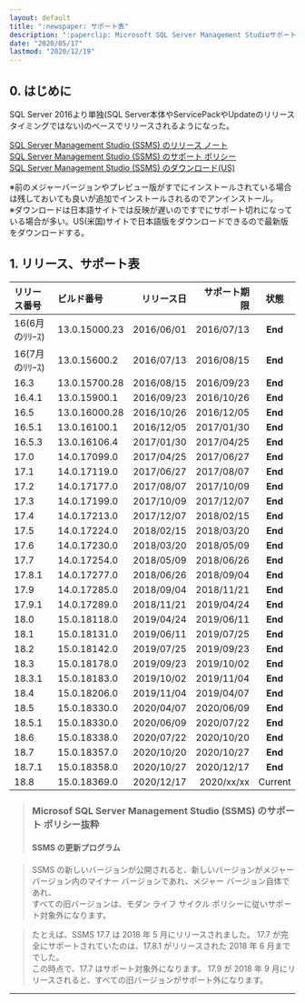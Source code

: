 ```yaml
---
layout: default
title: ":newspaper: サポート表"
description: ":paperclip: Microsoft SQL Server Management Studioサポート表"
date: "2020/05/17"
lastmod: "2020/12/19"
---
```


## 0. はじめに  
SQL Server 2016より単独(SQL Server本体やServicePackやUpdateのリリースタイミングではない)のペースでリリースされるようになった。  

[SQL Server Management Studio (SSMS) のリリース ノート](https://docs.microsoft.com/ja-jp/sql/ssms/release-notes-ssms?view=sql-server-ver15)  
[SQL Server Management Studio (SSMS) のサポート ポリシー](https://docs.microsoft.com/ja-jp/sql/ssms/support-policy?view=sql-server-ver15)  
[SQL Server Management Studio (SSMS) のダウンロード(US)](https://docs.microsoft.com/en-us/sql/ssms/download-sql-server-management-studio-ssms?view=sql-server-ver15)  

※前のメジャーバージョンやプレビュー版がすでにインストールされている場合は残しておいても良いが追加でインストールされるのでアンインストール。  
※ダウンロードは日本語サイトでは反映が遅いのですでにサポート切れになっている場合が多い。US(米国)サイトで日本語版をダウンロードできるので最新版をダウンロードする。  

## 1. リリース、サポート表  

| リリース番号      | ビルド番号         |      リリース日 |     サポート期限 |    状態   |
| :---------- | :------------ | ---------: | ---------: | :-----: |
| 16(6月のﾘﾘｰｽ) | 13.0.15000.23 | 2016/06/01 | 2016/07/13 | **End** |
| 16(7月のﾘﾘｰｽ) | 13.0.15600.2  | 2016/07/13 | 2016/08/15 | **End** |
| 16.3        | 13.0.15700.28 | 2016/08/15 | 2016/09/23 | **End** |
| 16.4.1      | 13.0.15900.1  | 2016/09/23 | 2016/10/26 | **End** |
| 16.5        | 13.0.16000.28 | 2016/10/26 | 2016/12/05 | **End** |
| 16.5.1      | 13.0.16100.1  | 2016/12/05 | 2017/01/30 | **End** |
| 16.5.3      | 13.0.16106.4  | 2017/01/30 | 2017/04/25 | **End** |
| 17.0        | 14.0.17099.0  | 2017/04/25 | 2017/06/27 | **End** |
| 17.1        | 14.0.17119.0  | 2017/06/27 | 2017/08/07 | **End** |
| 17.2        | 14.0.17177.0  | 2017/08/07 | 2017/10/09 | **End** |
| 17.3        | 14.0.17199.0  | 2017/10/09 | 2017/12/07 | **End** |
| 17.4        | 14.0.17213.0  | 2017/12/07 | 2018/02/15 | **End** |
| 17.5        | 14.0.17224.0  | 2018/02/15 | 2018/03/20 | **End** |
| 17.6        | 14.0.17230.0  | 2018/03/20 | 2018/05/09 | **End** |
| 17.7        | 14.0.17254.0  | 2018/05/09 | 2018/06/26 | **End** |
| 17.8.1      | 14.0.17277.0  | 2018/06/26 | 2018/09/04 | **End** |
| 17.9        | 14.0.17285.0  | 2018/09/04 | 2018/11/21 | **End** |
| 17.9.1      | 14.0.17289.0  | 2018/11/21 | 2019/04/24 | **End** |
| 18.0        | 15.0.18118.0  | 2019/04/24 | 2019/06/11 | **End** |
| 18.1        | 15.0.18131.0  | 2019/06/11 | 2019/07/25 | **End** |
| 18.2        | 15.0.18142.0  | 2019/07/25 | 2019/09/23 | **End** |
| 18.3        | 15.0.18178.0  | 2019/09/23 | 2019/10/02 | **End** |
| 18.3.1      | 15.0.18183.0  | 2019/10/02 | 2019/11/04 | **End** |
| 18.4        | 15.0.18206.0  | 2019/11/04 | 2019/04/07 | **End** |
| 18.5        | 15.0.18330.0  | 2020/04/07 | 2020/06/09 | **End** |
| 18.5.1      | 15.0.18330.0  | 2020/06/09 | 2020/07/22 | **End** |
| 18.6        | 15.0.18338.0  | 2020/07/22 | 2020/10/20 | **End** |
| 18.7        | 15.0.18357.0  | 2020/10/20 | 2020/10/27 | **End** |
| 18.7.1      | 15.0.18358.0  | 2020/10/27 | 2020/12/17 | **End** |
| 18.8        | 15.0.18369.0  | 2020/12/17 | 2020/xx/xx | Current |


> ### Microsof SQL Server Management Studio (SSMS) のサポート ポリシー抜粋
>
> #### SSMS の更新プログラム

> SSMS の新しいバージョンが公開されると、新しいバージョンがメジャー バージョン内のマイナー バージョンであれ、メジャー バージョン自体であれ、  
> すべての旧バージョンは、モダン ライフ サイクル ポリシーに従いサポート対象外になります。  

> たとえば、SSMS 17.7 は 2018 年 5 月にリリースされました。 17.7 が完全にサポートされていたのは、17.8.1 がリリースされた 2018 年 6 月まででした。  
> この時点で、17.7 はサポート対象外になります。 17.9 が 2018 年 9 月にリリースされると、すべての旧バージョンがサポート外になります。  

* * *
